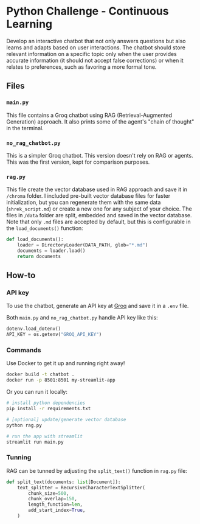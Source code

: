 # Python Challenge - Continuous Learning

Develop an interactive chatbot that not only answers questions but also learns and adapts based on user interactions. The chatbot should store relevant information on a specific topic only when the user provides accurate information (it should not accept false corrections) or when it relates to preferences, such as favoring a more formal tone.


## Files 
### `main.py`

This file contains a Groq chatbot using RAG (Retrieval-Augmented Generation) approach.
It also prints some of the agent's "chain of thought" in the terminal.


### `no_rag_chatbot.py`

This is a simpler Groq chatbot. This version doesn't rely on RAG or agents.
This was the first version, kept for comparison purposes.


### `rag.py`

This file create the vector database used in RAG approach and save it in `/chroma` folder. I included pre-built vector database files for faster initialization, but you can regenerate them with the same data (`shrek_script.md`) or create a new one for any subject of your choice.
The files in `/data` folder are split, embedded and saved in the vector database. Note that only `.md` files are accepted by default, but this is configurable in the `load_documents()` function:

```python
def load_documents():
    loader = DirectoryLoader(DATA_PATH, glob="*.md")
    documents = loader.load()
    return documents
```


## How-to

### API key

To use the chatbot, generate an API key at [Groq](https://groq.com/) and save it in a `.env` file.

Both `main.py` and `no_rag_chatbot.py` handle API key like this:

```python
dotenv.load_dotenv()
API_KEY = os.getenv("GROQ_API_KEY")
```

### Commands

Use Docker to get it up and running right away!

```bash
docker build -t chatbot .
docker run -p 8501:8501 my-streamlit-app
```

Or you can run it locally:
```bash
# install python dependencies
pip install -r requirements.txt

# [optional] update/generate vector database
python rag.py

# run the app with streamlit
streamlit run main.py
```


### Tunning

RAG can be tunned by adjusting the `split_text()` function in `rag.py` file:

```python
def split_text(documents: list[Document]):
    text_splitter = RecursiveCharacterTextSplitter(
        chunk_size=500,
        chunk_overlap=150,
        length_function=len,
        add_start_index=True,
    )

```
